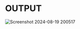 # OUTPUT
![Screenshot 2024-08-19 200517](https://github.com/user-attachments/assets/d8b092f4-b762-4cf9-962c-2faa0a0be5b9)


